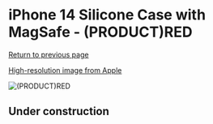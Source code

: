 # iPhone 14 Silicone Case with MagSafe - (PRODUCT)RED

[Return to previous page](/iphone_14)

[High-resolution image from Apple](https://store.storeimages.cdn-apple.com/8756/as-images.apple.com/is/MPTG3?wid=4500&hei=4500&fmt=png)

<div style="width: 500px"><img src="/everyphone/MPTG3.png" alt="(PRODUCT)RED"></div>

## Under construction
